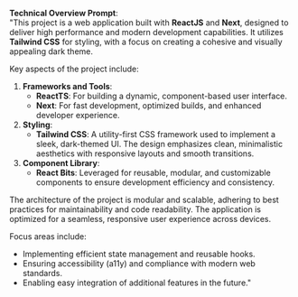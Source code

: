 **Technical Overview Prompt**:  
"This project is a web application built with **ReactJS** and **Next**, designed to deliver high performance and modern development capabilities. It utilizes **Tailwind CSS** for styling, with a focus on creating a cohesive and visually appealing dark theme.  

Key aspects of the project include:  
1. **Frameworks and Tools**:  
   - **ReactTS**: For building a dynamic, component-based user interface.  
   - **Next**: For fast development, optimized builds, and enhanced developer experience.  
2. **Styling**:  
   - **Tailwind CSS**: A utility-first CSS framework used to implement a sleek, dark-themed UI. The design emphasizes clean, minimalistic aesthetics with responsive layouts and smooth transitions.  
3. **Component Library**:  
   - **React Bits**: Leveraged for reusable, modular, and customizable components to ensure development efficiency and consistency.  

The architecture of the project is modular and scalable, adhering to best practices for maintainability and code readability. The application is optimized for a seamless, responsive user experience across devices.  

Focus areas include:  
- Implementing efficient state management and reusable hooks.  
- Ensuring accessibility (a11y) and compliance with modern web standards.  
- Enabling easy integration of additional features in the future."